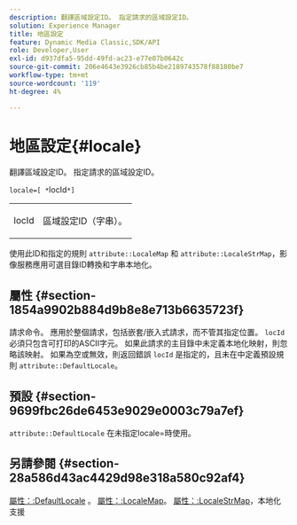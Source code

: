 ```yaml
---
description: 翻譯區域設定ID。 指定請求的區域設定ID。
solution: Experience Manager
title: 地區設定
feature: Dynamic Media Classic,SDK/API
role: Developer,User
exl-id: d937dfa5-95dd-49fd-ac23-e77e07b0642c
source-git-commit: 206e4643e3926cb85b4be2189743578f88180be7
workflow-type: tm+mt
source-wordcount: '119'
ht-degree: 4%

---
```


# 地區設定{#locale}

翻譯區域設定ID。 指定請求的區域設定ID。

`locale=[ *`locId`*]`

<table id="simpletable_C1899AD02C984ED3896B7620916637E7"> 
 <tr class="strow"> 
  <td class="stentry"> <p><span class="codeph"> <span class="varname"> locId</span></span> </p> </td> 
  <td class="stentry"> <p>區域設定ID（字串）。 </p></td> 
 </tr> 
</table>

使用此ID和指定的規則 `attribute::LocaleMap` 和 `attribute::LocaleStrMap`，影像服務應用可選目錄ID轉換和字串本地化。

## 屬性 {#section-1854a9902b884d9b8e8e713b6635723f}

請求命令。 應用於整個請求，包括嵌套/嵌入式請求，而不管其指定位置。 `locId` 必須只包含可打印的ASCII字元。 如果此請求的主目錄中未定義本地化映射，則忽略該映射。 如果為空或無效，則返回錯誤 `locId` 是指定的，且未在中定義預設規則 `attribute::DefaultLocale`。

## 預設 {#section-9699fbc26de6453e9029e0003c79a7ef}

`attribute::DefaultLocale` 在未指定locale=時使用。

## 另請參閱 {#section-28a586d43ac4429d98e318a580c92af4}

[屬性：:DefaultLocale](../../../../../is-api/image-catalog/image-serving-api-ref/c-image-catalog-reference/c-attributes-reference/r-defaultlocale.md#reference-69462ad9923f464f80c2c012342a6b6b) 。 [屬性：:LocaleMap](../../../../../is-api/image-catalog/image-serving-api-ref/c-image-catalog-reference/c-attributes-reference/r-localemap.md#reference-49bbf598f8ea47c3a563755cef306318)。 [屬性：:LocaleStrMap](../../../../../is-api/image-catalog/image-serving-api-ref/c-image-catalog-reference/c-attributes-reference/r-localestrmap.md#reference-98c42070a4bc4baf92537132be2b5b1e)，本地化支援
